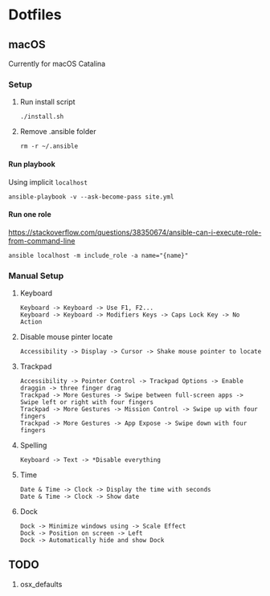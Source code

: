# Dotfiles

## macOS
Currently for macOS Catalina

### Setup

1. Run install script
   ```console
   ./install.sh
   ```
1. Remove .ansible folder
   ```console
   rm -r ~/.ansible
   ```
#### Run playbook
Using implicit `localhost`
```console
ansible-playbook -v --ask-become-pass site.yml
```
#### Run one role
https://stackoverflow.com/questions/38350674/ansible-can-i-execute-role-from-command-line
```console
ansible localhost -m include_role -a name="{name}"
```

### Manual Setup
1. Keyboard
   ```
   Keyboard -> Keyboard -> Use F1, F2...
   Keyboard -> Keyboard -> Modifiers Keys -> Caps Lock Key -> No Action
   ```
1. Disable mouse pinter locate
   ```
   Accessibility -> Display -> Cursor -> Shake mouse pointer to locate
   ```
1. Trackpad
   ```
   Accessibility -> Pointer Control -> Trackpad Options -> Enable draggin -> three finger drag
   Trackpad -> More Gestures -> Swipe between full-screen apps -> Swipe left or right with four fingers
   Trackpad -> More Gestures -> Mission Control -> Swipe up with four fingers
   Trackpad -> More Gestures -> App Expose -> Swipe down with four fingers
   ```
1. Spelling
   ```
   Keyboard -> Text -> *Disable everything
   ```
1. Time
   ```
   Date & Time -> Clock -> Display the time with seconds
   Date & Time -> Clock -> Show date
   ```
1. Dock
   ```
   Dock -> Minimize windows using -> Scale Effect
   Dock -> Position on screen -> Left
   Dock -> Automatically hide and show Dock
   ```


## TODO
1. osx_defaults
